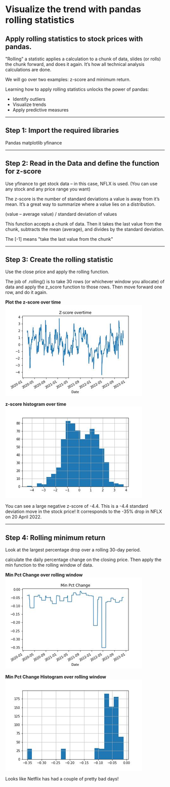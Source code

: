 # Visualize the trend with pandas rolling statistics
## Apply rolling statistics to stock prices with pandas.

"Rolling" a statistic applies a calculation to a chunk of data, slides (or rolls) the chunk forward, and does it again. It’s how all technical analysis calculations are done.

We will go over two examples: z-score and minimum return.

Learning how to apply rolling statistics unlocks the power of pandas:

- Identify outliers
- Visualize trends
- Apply predictive measures

---

## Step 1: Import the required libraries

Pandas
matplotlib
yfinance

---

## Step 2: Read in the Data and define the function for z-score

Use yfinance to get stock data – in this case, NFLX is used. 
(You can use any stock and any price range you want)


The z-score is the number of standard deviations a value is away from it’s mean. It’s a great way to summarize where a value lies on a distribution.

(value – average value) / standard deviation of values

This function accepts a chunk of data. Then it takes the last value from the chunk, subtracts the mean (average), and divides by the standard deviation.

The [-1] means "take the last value from the chunk"

---

## Step 3: Create the rolling statistic

Use the close price and apply the rolling function. 

The job of .rolling() is to take 30 rows (or whichever window you allocate) of data and apply the z_score function to those rows. Then move forward one row, and do it again.

**Plot the z-score over time**
![Z-Score](./Images/ZScorePlot.jpg)

**z-score histogram over time**
![Z-Score Histogram](./Images/ZScoreHistogram.jpg)

You can see a large negative z-score of -4.4. This is a -4.4 standard deviation move in the stock price! It corresponds to the -35% drop in NFLX on 20 April 2022.

---

## Step 4: Rolling minimum return

Look at the largest percentage drop over a rolling 30-day period.

calculate the daily percentage change on the closing price. 
Then apply the min function to the rolling window of data.

**Min Pct Change over rolling window**
![Min Pct Change](./Images/minPctChange.jpg)

**Min Pct Change Histogram over rolling window**
![Min Pct Change Histogram](./Images/minPctChangeHistogram.jpg)

Looks like Netflix has had a couple of pretty bad days!
